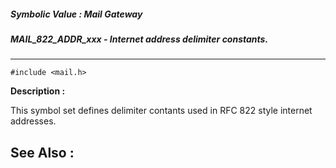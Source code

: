 ##### Symbolic Value : Mail Gateway
##### MAIL_822_ADDR_xxx - Internet address delimiter constants.
---
```
#include <mail.h>
```
**Description :**

This symbol set defines delimiter contants used in RFC 822 style internet 
addresses.

**See Also :**
---
